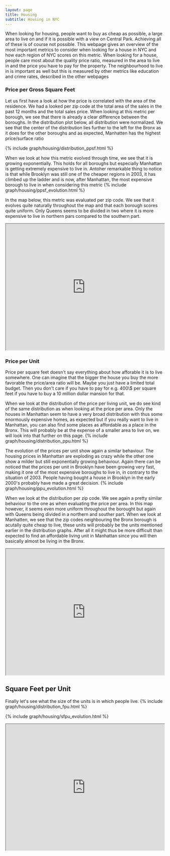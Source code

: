 ```yaml
---
layout: page
title: Housing
subtitle: Housing in NYC
---
```


When looking for housing, people want to buy as cheap as possible, a large area to live on and if it is possible with a view on Central Park. Achieving all of these is of course not possible. This webpage gives an overview of the most important metrics to consider when looking for a house in NYC and how each region of NYC scores on this metric. When looking for a house, people care most about the quality price ratio, measured in the area to live in and the price you have to pay for the property. The neighbourhood to live in is important as well but this is measured by other metrics like education and crime rates, described in the other webpages


### Price per Gross Square Feet
Let us first have a look at how the price is correlated with the area of the residence. We had a looked per zip code at the total area of the sales in the past 12 months and the total sales price. When looking at this metric per borough, we see that there is already a clear difference between the boroughs. In the distribution plot below, all distribution were normalized. We see that the center of the distribution lies further to the left for the Bronx as it does for the other boroughs and as expected, Manhatten has the highest price/surface ratio

{% include graph/housing/distribution_ppsf.html %}   

When we look at how this metric evolved through time, we see that it is growing exponentially. This holds for all boroughs but especially Manhattan is getting extremely expensive to live in. Antoher remarkable thing to notice is that while Brooklyn was still one of the cheaper regions in 2003, it has climbed up the ladder and is now, after Manhattan, the most expensive borough to live in when considering this metric
{% include graph/housing/ppsf_evolution.html %}   

In the map below, this metric was evaluated per zip code. We see that it evolves quite naturally throughout the map and that each borough scores quite uniform. Only Queens seems to be divided in two where it is more expensive to live in northern pars compared to the southern part.
<iframe src="https://thibauldbraet.github.io/_includes/maps/NYC_PPSQ.html" width="100%" height="400px"></iframe>

### Price per Unit
Price per square feet doesn't say everything about how afforable it is to live somewhere. One can imagine that the bigger the house you buy the more favorable the price/area ratio will be. Maybe you just have a limited total budget. Then you don't care if you have to pay for e.g. 400\\$ per square feet if you have to buy a 10 million dollar mansion for that.   

When we look at the distribution of the price per living unit, we do see kind of the same distribution as when looking at the price per area. Only the houses in Manhattan seem to have a very broad distribution with thus some enormously expensive homes, as expected but if you really want to live in Manhattan, you can also find some places as affordable as a place in the Bronx. This will probably be at the expense of a smaller area to live on, we will look into that further on this page.
{% include graph/housing/distribution_ppu.html %}   

The evolution of the prices per unit show again a similar behaviour. The housing prices in Manhattan are exploding as crazy while the other one show a milder but still exponentially growing behaviour. Again there can be noticed that the prices per unit in Brooklyn have been growing very fast, making it one of the most expensive boroughs to live in, in contrary to the situation of 2003. People having bought a house in Brooklyn in the early 2000's probably have made a great decision.
{% include graph/housing/ppu_evolution.html %}   

When we look at the distribution per zip code. We see again a pretty similar behaviour to the one as when evaluating the price per area. In this map however, it seems even more uniform throughout the borought but again with Queens being divided in a northern and souther part. When we look at Manhatten, we see that the zip codes neighbouring the Bronx borough is acutally quite cheap to live, these units will probably be the units mentioned earlier in the distribution graphs. After all it might thus be more difficult than expected to find an affordable living unit in Manhattan since you will then basically almost be living in the Bronx.
<iframe src="https://thibauldbraet.github.io/_includes/maps/NYC_PPU.html" width="100%" height="400px"></iframe>


## Square Feet per Unit
Finally let's see what the size of the units is in which people live.
{% include graph/housing/distribution_fpu.html %} 

{% include graph/housing/sfpu_evolution.html %}

<iframe src="https://thibauldbraet.github.io/_includes/maps/NYC_FPU.html" width="100%" height="400px"></iframe>

